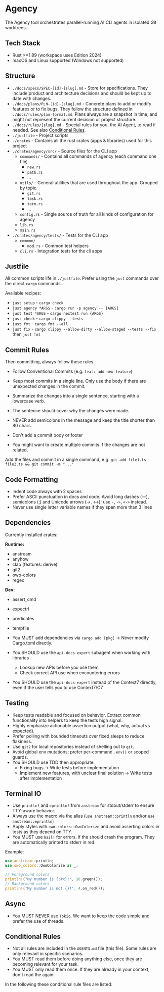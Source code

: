 # Agency

The Agency tool orchestrates parallel-running AI CLI agents in isolated Git worktrees.

## Tech Stack

- Rust >=1.89 (workspace uses Edition 2024)
- macOS and Linux supported (Windows not supported)

## Structure

- `./docs/specs/SPEC-[id]-[slug].md` - Store for specifications. They include product and architecture decisions and should be kept up to date with changes.
- `./docs/plans/PLN-[id]-[slug].md` - Concrete plans to add or modify features or to fix bugs. They follow the structure defined in `./docs/rules/plan-format.md`. Plans always are a snapshot in time, and might not represent the current decision or project structure.
- `./docs/rules/[slug].md` - Special rules for you, the AI Agent, to read if needed. See also [Conditional Rules](#conditional-rules).
- `./justfile` - Project scripts
- `./crates` - Contains all the rust crates (apps & libraries) used for this project
- `./crates/agency/src/` - Source files for the CLI app
  - `commands/` - Contains all commands of agency (each command one file)
    - `new.rs`
    - `path.rs`
    - ...
  - `utils/` - General utilities that are used throughout the app. Grouped by topic.
    - `git.rs`
    - `task.rs`
    - `term.rs`
    - ...
  - `config.rs` - Single source of truth for all kinds of configuration for agency
  - `lib.rs`
  - `main.rs`
- `./crates/agency/tests/` - Tests for the CLI app
  - `common/`
    - `mod.rs` - Common test helpers
  - `cli.rs` - Integration tests for the cli apps

## Justfile

All common scripts life in `./justfile`.
Prefer using the `just` commands over the direct `cargo` commands.

Available recipes:

- `just setup` - `cargo check`
- `just agency *ARGS` - `cargo run -p agency -- {ARGS}`
- `just test *ARGS` - `cargo nextest run {ARGS}`
- `just check` - `cargo clippy --tests`
- `just fmt` - `cargo fmt --all`
- `just fix` - `cargo clippy --allow-dirty --allow-staged --tests --fix` then `just fmt`

## Commit Rules

Then committing, always follow these rules

- Follow Conventional Commits (e.g. `feat: add new feature`)
- Keep most commits in a single line. Only use the body if there are unexpected changes in the commit.

- Summarize the changes into a single sentence, starting with a lowercase verb.
- The sentence should cover why the changes were made.
- NEVER add semicolons in the message and keep the title shorter than 80 chars.
- Don't add a commit body or footer
- You might want to create multiple commits if the changes are not related.

Add the files and commit in a single command, e.g. `git add file1.ts file2.ts && git commit -m "..."`

## Code Formatting

- Indent code always with 2 spaces
- Prefer ASCII punctuation in docs and code. Avoid long dashes (—), semicolons (;) and Unicode arrows (→, ↔); use `-`, `->`, `<->` instead.
- Never use single letter variable names if they span more than 3 lines

## Dependencies

Currently installed crates:

**Runtime:**

- anstream
- anyhow
- clap (features: derive)
- git2
- owo-colors
- regex

**Dev:**

- assert_cmd
- expectrl
- predicates
- tempfile

- You MUST add dependencies via `cargo add [pkg]` -> Never modify Cargo.toml directly.
- You SHOULD use the `api-docs-expert` subagent when working with libraries
  - Lookup new APIs before you use them
  - Check correct API use when encountering errors
- You SHOULD use the `api-docs-expert` instead of the Context7 directly, even if the user tells you to use Context7/C7

## Testing

- Keep tests readable and focused on behavior. Extract common functionality into helpers to keep the tests high signal.
- Highly emphasize actionable assertion output (what, why, actual vs expected).
- Prefer polling with bounded timeouts over fixed sleeps to reduce flakiness.
- Use `git2` for local repositories instead of shelling out to `git`.
- Avoid global env mutations; prefer per-command `.env()` or scoped guards.
- You SHOULD use TDD then appropriate:
  - Fixing bugs -> Write tests before implementation
  - Implement new features, with unclear final solution -> Write tests after implementation

## Terminal IO

- Use `println!` and `eprintln!` from `anstream` for stdout/stderr to ensure TTY-aware behavior.
- Always use the macro via the alias (`use anstream::println` and/or `use anstream::eprintln`)
- Apply styles with `owo-colors::OwoColorize` and avoid asserting colors in tests as they depend on TTY.
- You MUST use `bail!` for errors, if the should crash the program. They are automatically printed to stderr in red.

Example:

```rust
use anstream::println;
use owo_colors::OwoColorize as _;

// Foreground colors
println!("My number is {:#x}!", 10.green());
// Background colors
println!("My number is not {}!", 4.on_red());
```

## Async

- You MUST NEVER use `Tokio`. We want to keep the code simple and prefer the use of threads.

## Conditional Rules

- Not all rules are included in the `AGENTS.md` file (this file). Some rules are only relevant in specific scenarios.
- You MUST read them before doing anything else, once they are becoming relevant for your task.
- You MUST only read them once. If they are already in your context, don't read the again.

In the following these conditional rule files are listed:
